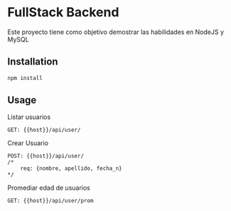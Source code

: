 # FullStack Backend

Este proyecto tiene como objetivo demostrar las habilidades en NodeJS y MySQL

## Installation

```bash
npm install
```

## Usage

Listar usuarios
```
GET: {{host}}/api/user/
```
Crear Usuario
```
POST: {{host}}/api/user/
/*
    req: {nombre, apellido, fecha_n}
*/
```
Promediar edad de usuarios
```
GET: {{host}}/api/user/prom
```
